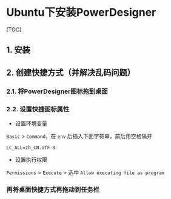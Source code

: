 # Ubuntu下安装PowerDesigner

[TOC]

## 1. 安装

## 2. 创建快捷方式（并解决乱码问题）

### 2.1. 将PowerDesigner图标拖到桌面

### 2.2. 设置快捷图标属性

- 设置环境变量 

 ```Basic``` > ```Command```，在 ```env``` 后插入下面字符串，前后用空格隔开

```text
LC_ALL=zh_CN.UTF-8
```

- 设置执行权限

 ```Permissions``` > ```Execute``` > 选中 ```Allow executing file as program```

 ### 再将桌面快捷方式再拖动到任务栏